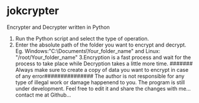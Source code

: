 
# jokcrypter
Encrypter and Decrypter written in Python
1. Run the Python script and select the type of operation.
2. Enter the absolute path of the folder you want to encrypt and decrypt.
Eg. Windows:"C:\Documents\Your_folder_name" and Linux: "/root/Your_folder_name"
3.Encryption is a fast process and wait for the process to take place while Decryption takes a little more time.
####### Always make sure to create a copy of data you want to encrypt in case of any error###############
The author is not responsible for any type of illegal work or damage happenend to you. The program is still under development.
Feel free to edit it and share the changes with me... contact me at Github...
